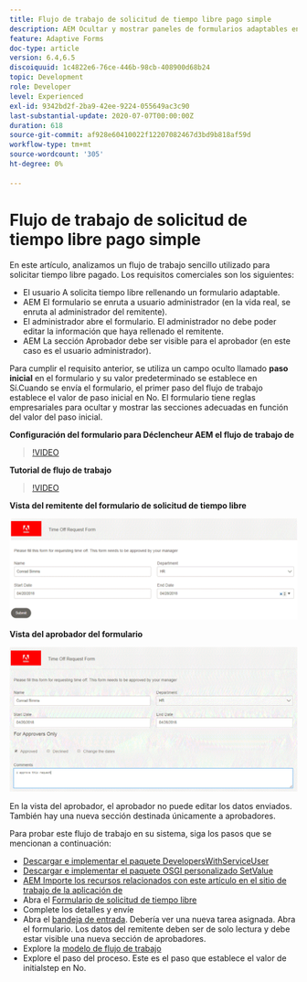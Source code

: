 ```yaml
---
title: Flujo de trabajo de solicitud de tiempo libre pago simple
description: AEM Ocultar y mostrar paneles de formularios adaptables en flujo de trabajo de la
feature: Adaptive Forms
doc-type: article
version: 6.4,6.5
discoiquuid: 1c4822e6-76ce-446b-98cb-408900d68b24
topic: Development
role: Developer
level: Experienced
exl-id: 9342bd2f-2ba9-42ee-9224-055649ac3c90
last-substantial-update: 2020-07-07T00:00:00Z
duration: 618
source-git-commit: af928e60410022f12207082467d3bd9b818af59d
workflow-type: tm+mt
source-wordcount: '305'
ht-degree: 0%

---
```


# Flujo de trabajo de solicitud de tiempo libre pago simple

En este artículo, analizamos un flujo de trabajo sencillo utilizado para solicitar tiempo libre pagado. Los requisitos comerciales son los siguientes:

* El usuario A solicita tiempo libre rellenando un formulario adaptable.
* AEM El formulario se enruta a usuario administrador (en la vida real, se enruta al administrador del remitente).
* El administrador abre el formulario. El administrador no debe poder editar la información que haya rellenado el remitente.
* AEM La sección Aprobador debe ser visible para el aprobador (en este caso es el usuario administrador).

Para cumplir el requisito anterior, se utiliza un campo oculto llamado **paso inicial** en el formulario y su valor predeterminado se establece en Sí.Cuando se envía el formulario, el primer paso del flujo de trabajo establece el valor de paso inicial en No. El formulario tiene reglas empresariales para ocultar y mostrar las secciones adecuadas en función del valor del paso inicial.

**Configuración del formulario para Déclencheur AEM el flujo de trabajo de**

>[!VIDEO](https://video.tv.adobe.com/v/28406?quality=12&learn=on)

**Tutorial de flujo de trabajo**

>[!VIDEO](https://video.tv.adobe.com/v/28407?quality=12&learn=on)

**Vista del remitente del formulario de solicitud de tiempo libre**

![paso inicial](assets/initialstep.gif)

**Vista del aprobador del formulario**

![approverview](assets/approversview.gif)

En la vista del aprobador, el aprobador no puede editar los datos enviados. También hay una nueva sección destinada únicamente a aprobadores.

Para probar este flujo de trabajo en su sistema, siga los pasos que se mencionan a continuación:
* [Descargar e implementar el paquete DevelopersWithServiceUser](/help/forms/assets/common-osgi-bundles/DevelopingWithServiceUser.jar)
* [Descargar e implementar el paquete OSGI personalizado SetValue](/help/forms/assets/common-osgi-bundles/SetValueApp.core-1.0-SNAPSHOT.jar)
* [AEM Importe los recursos relacionados con este artículo en el sitio de trabajo de la aplicación de](assets/helpxworkflow.zip)
* Abra el [Formulario de solicitud de tiempo libre](http://localhost:4502/content/dam/formsanddocuments/helpx/timeoffrequestform/jcr:content?wcmmode=disabled)
* Complete los detalles y envíe
* Abra el [bandeja de entrada](http://localhost:4502/mnt/overlay/cq/inbox/content/inbox.html). Debería ver una nueva tarea asignada. Abra el formulario. Los datos del remitente deben ser de solo lectura y debe estar visible una nueva sección de aprobadores.
* Explore la [modelo de flujo de trabajo](http://localhost:4502/editor.html/conf/global/settings/workflow/models/helpxworkflow.html)
* Explore el paso del proceso. Este es el paso que establece el valor de initialstep en No.
